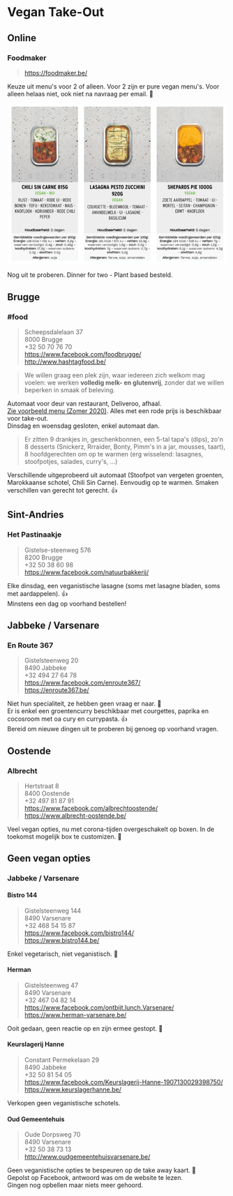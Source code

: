 # Vegan Take-Out

## Online

### Foodmaker

> https://foodmaker.be/

Keuze uit menu's voor 2 of alleen. Voor 2 zijn er pure vegan menu's. Voor alleen helaas niet, ook niet na navraag per email. 🙁

![Foodmaker Dinner for Two - Plant Based](https://github.com/CumpsD/second-brain/raw/master/assets/foodmaker.png "Foodmaker Dinner for Two - Plant Based")

Nog uit te proberen. Dinner for two - Plant based besteld.

## Brugge

### #food

> Scheepsdalelaan 37 \
> 8000 Brugge \
> +32 50 70 76 70 \
> https://www.facebook.com/foodbrugge/ \
> http://www.hashtagfood.be/

> We willen graag een plek zijn, waar iedereen zich welkom mag voelen: we werken **volledig melk- en glutenvrij**, zonder dat we willen beperken in smaak of beleving.

Automaat voor deur van restaurant, Deliveroo, afhaal. \
[Zie voorbeeld menu (Zomer 2020)](https://github.com/CumpsD/second-brain/blob/master/assets/hashtagfood-Summer-20-met-take-away.pdf). Alles met een rode prijs is beschikbaar voor take-out. \
Dinsdag en woensdag gesloten, enkel automaat dan.

> Er zitten 9 drankjes in, geschenkbonnen, een 5-tal tapa's (dips), zo'n 8 desserts (Snickerz, Rrraider, Bonty, Pimm's in a jar, mousses, taart), 8 hoofdgerechten om op te warmen (erg wisselend: lasagnes, stoofpotjes, salades, curry's, ...)

Verschillende uitgeprobeerd uit automaat (Stoofpot van vergeten groenten, Marokkaanse schotel, Chili Sin Carne). Eenvoudig op te warmen. Smaken verschillen van gerecht tot gerecht. 👍

## Sint-Andries

### Het Pastinaakje

> Gistelse-steenweg 576 \
> 8200 Brugge \
> +32 50 38 60 98 \
> https://www.facebook.com/natuurbakkerij/

Elke dinsdag, een veganistische lasagne (soms met lasagne bladen, soms met aardappelen). 👍 \
Minstens een dag op voorhand bestellen!

## Jabbeke / Varsenare

### En Route 367

> Gistelsteenweg 20 \
> 8490 Jabbeke \
> +32 494 27 64 78 \
> https://www.facebook.com/enroute367/ \
> https://enroute367.be/

Niet hun specialiteit, ze hebben geen vraag er naar. 🙁 \
Er is enkel een groentencurry beschikbaar met courgettes, paprika en cocosroom met oa cury en currypasta. 👍 \
Bereid om nieuwe dingen uit te proberen bij genoeg op voorhand vragen.

## Oostende

### Albrecht

> Hertstraat 8 \
> 8400 Oostende \
> +32 497 81 87 91 \
> https://www.facebook.com/albrechtoostende/ \
> https://www.albrecht-oostende.be/

Veel vegan opties, nu met corona-tijden overgeschakelt op boxen. In de toekomst mogelijk box te customizen. 🤞

## Geen vegan opties

### Jabbeke / Varsenare

#### Bistro 144

> Gistelsteenweg 144 \
> 8490 Varsenare \
> +32 468 54 15 87 \
> https://www.facebook.com/bistro144/ \
> https://www.bistro144.be/

Enkel vegetarisch, niet veganistisch. 🙁

#### Herman

> Gistelsteenweg 47 \
> 8490 Varsenare \
> +32 467 04 82 14 \
> https://www.facebook.com/ontbijt.lunch.Varsenare/ \
> https://www.herman-varsenare.be/

Ooit gedaan, geen reactie op en zijn ermee gestopt. 🙁

#### Keurslagerij Hanne

> Constant Permekelaan 29 \
> 8490 Jabbeke \
> +32 50 81 54 05 \
> https://www.facebook.com/Keurslagerij-Hanne-1907130029398750/ \
> https://www.keurslagerhanne.be/

Verkopen geen veganistische schotels.

#### Oud Gemeentehuis

> Oude Dorpsweg 70 \
> 8490 Varsenare \
> +32 50 38 73 13 \
> http://www.oudgemeentehuisvarsenare.be/

Geen veganistische opties te bespeuren op de take away kaart. 🙁 \
Gepolst op Facebook, antwoord was om de website te lezen. \
Gingen nog opbellen maar niets meer gehoord.
